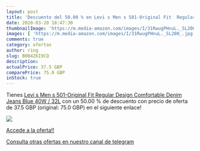 ```yaml
---
layout: post
title: 'Descuento del 50.00 % en Levi s Men s 501-Original Fit  Regular D'
date: 2020-03-20 18:47:30
thumbnailImage: 'https://m.media-amazon.com/images/I/31RwugPHnuL._SL200_.jpg'
images: [ 'https://m.media-amazon.com/images/I/31RwugPHnuL._SL200_.jpg' ]
comments: true
category: ofertas
author: ring
slug: B004Z6I9CQ
description:
actualPrice: 37.5 GBP
comparePrice: 75.0 GBP
inStock: true
---
```


Tienes [Levi s Men s 501-Original Fit  Regular Design Comfortable Denim Jeans  Blue  40W / 32L](https://www.amazon.com/dp/B004Z6I9CQ/?tag=redken08-20) con un 50.00 % de descuento con precio de oferta de 37.5 GBP (original: 75.0 GBP) en el siguiente enlace!

[![](https://m.media-amazon.com/images/I/31RwugPHnuL._SL200_.jpg)](https://www.amazon.com/dp/B004Z6I9CQ/?tag=redken08-20)

[Accede a la oferta!!](https://www.amazon.com/dp/B004Z6I9CQ/?tag=redken08-20)

[Consulta otras ofertas en nuestro canal de telegram](https://t.me/s/ofertas25)
